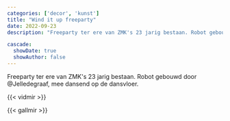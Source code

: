 ```yaml
---
categories: ['decor', 'kunst'] 
title: "Wind it up freeparty"
date: 2022-09-23
description: "Freeparty ter ere van ZMK's 23 jarig bestaan. Robot gebouwd door @Jelledegraaf, mee dansend op de dansvloer."

cascade:
  showDate: true
  showAuthor: false
---
```


Freeparty ter ere van ZMK's 23 jarig bestaan. Robot gebouwd door @Jelledegraaf, mee dansend op de dansvloer.

{{< vidmir >}}

{{< gallmir >}}

